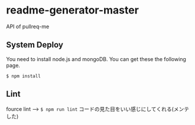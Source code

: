 # readme-generator-master

API of pullreq-me

## System Deploy

You need to install node.js and mongoDB. You can get these the following page.

`$ npm install`

## Lint

fource lint -->
`$ npm run lint`
コードの見た目をいい感じにしてくれる(メンテした)
